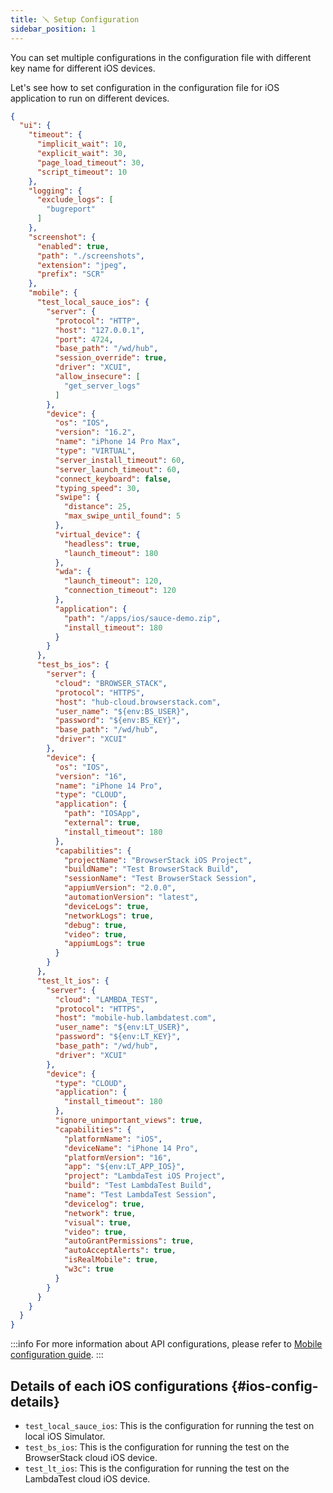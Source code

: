 ```yaml
---
title: 🪛 Setup Configuration
sidebar_position: 1
---
```


You can set multiple configurations in the configuration file with different key name for different iOS devices.

Let's see how to set configuration in the configuration file for iOS application to run on different devices.

```json title="src/test/resources/boyka-config.json"
{
  "ui": {
    "timeout": {
      "implicit_wait": 10,
      "explicit_wait": 30,
      "page_load_timeout": 30,
      "script_timeout": 10
    },
    "logging": {
      "exclude_logs": [
        "bugreport"
      ]
    },
    "screenshot": {
      "enabled": true,
      "path": "./screenshots",
      "extension": "jpeg",
      "prefix": "SCR"
    },
    "mobile": {
      "test_local_sauce_ios": {
        "server": {
          "protocol": "HTTP",
          "host": "127.0.0.1",
          "port": 4724,
          "base_path": "/wd/hub",
          "session_override": true,
          "driver": "XCUI",
          "allow_insecure": [
            "get_server_logs"
          ]
        },
        "device": {
          "os": "IOS",
          "version": "16.2",
          "name": "iPhone 14 Pro Max",
          "type": "VIRTUAL",
          "server_install_timeout": 60,
          "server_launch_timeout": 60,
          "connect_keyboard": false,
          "typing_speed": 30,
          "swipe": {
            "distance": 25,
            "max_swipe_until_found": 5
          },
          "virtual_device": {
            "headless": true,
            "launch_timeout": 180
          },
          "wda": {
            "launch_timeout": 120,
            "connection_timeout": 120
          },
          "application": {
            "path": "/apps/ios/sauce-demo.zip",
            "install_timeout": 180
          }
        }
      },
      "test_bs_ios": {
        "server": {
          "cloud": "BROWSER_STACK",
          "protocol": "HTTPS",
          "host": "hub-cloud.browserstack.com",
          "user_name": "${env:BS_USER}",
          "password": "${env:BS_KEY}",
          "base_path": "/wd/hub",
          "driver": "XCUI"
        },
        "device": {
          "os": "IOS",
          "version": "16",
          "name": "iPhone 14 Pro",
          "type": "CLOUD",
          "application": {
            "path": "IOSApp",
            "external": true,
            "install_timeout": 180
          },
          "capabilities": {
            "projectName": "BrowserStack iOS Project",
            "buildName": "Test BrowserStack Build",
            "sessionName": "Test BrowserStack Session",
            "appiumVersion": "2.0.0",
            "automationVersion": "latest",
            "deviceLogs": true,
            "networkLogs": true,
            "debug": true,
            "video": true,
            "appiumLogs": true
          }
        }
      },
      "test_lt_ios": {
        "server": {
          "cloud": "LAMBDA_TEST",
          "protocol": "HTTPS",
          "host": "mobile-hub.lambdatest.com",
          "user_name": "${env:LT_USER}",
          "password": "${env:LT_KEY}",
          "base_path": "/wd/hub",
          "driver": "XCUI"
        },
        "device": {
          "type": "CLOUD",
          "application": {
            "install_timeout": 180
          },
          "ignore_unimportant_views": true,
          "capabilities": {
            "platformName": "iOS",
            "deviceName": "iPhone 14 Pro",
            "platformVersion": "16",
            "app": "${env:LT_APP_IOS}",
            "project": "LambdaTest iOS Project",
            "build": "Test LambdaTest Build",
            "name": "Test LambdaTest Session",
            "devicelog": true,
            "network": true,
            "visual": true,
            "video": true,
            "autoGrantPermissions": true,
            "autoAcceptAlerts": true,
            "isRealMobile": true,
            "w3c": true
          }
        }
      }
    }
  }
}
```

:::info
For more information about API configurations, please refer to [Mobile configuration guide][mobile-config].
:::

## Details of each iOS configurations {#ios-config-details}

- `test_local_sauce_ios`: This is the configuration for running the test on local iOS Simulator.
- `test_bs_ios`: This is the configuration for running the test on the BrowserStack cloud iOS device.
- `test_lt_ios`: This is the configuration for running the test on the LambdaTest cloud iOS device.

[mobile-config]: /docs/guides/configuration#mobile-config
